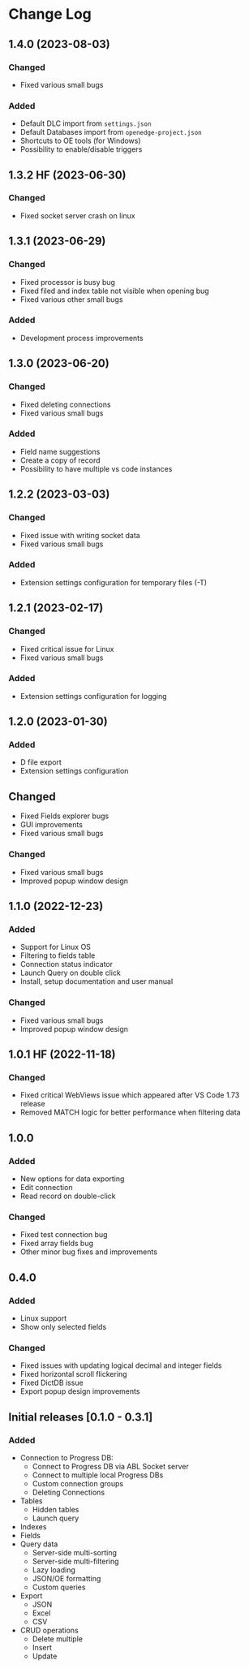 # Change Log

## 1.4.0 (2023-08-03)
### Changed
- Fixed various small bugs

### Added
- Default DLC import from ```settings.json```
- Default Databases import from ```openedge-project.json```
- Shortcuts to OE tools (for Windows)
- Possibility to enable/disable triggers

## 1.3.2 HF (2023-06-30)

### Changed
- Fixed socket server crash on linux

## 1.3.1 (2023-06-29)

### Changed
- Fixed processor is busy bug
- Fixed filed and index table not visible when opening bug
- Fixed various other small bugs

### Added
- Development process improvements

## 1.3.0 (2023-06-20)
### Changed
- Fixed deleting connections
- Fixed various small bugs

### Added
- Field name suggestions
- Create a copy of record
- Possibility to have multiple vs code instances


## 1.2.2 (2023-03-03)
### Changed
- Fixed issue with writing socket data
- Fixed various small bugs

### Added
- Extension settings configuration for temporary files (-T)

## 1.2.1 (2023-02-17)
### Changed
- Fixed critical issue for Linux
- Fixed various small bugs

### Added
- Extension settings configuration for logging

## 1.2.0 (2023-01-30)
### Added
- D file export
- Extension settings configuration

## Changed
- Fixed Fields explorer bugs
- GUI improvements
- Fixed various small bugs

### Changed
- Fixed various small bugs
- Improved popup window design

## 1.1.0 (2022-12-23)
### Added
- Support for Linux OS
- Filtering to fields table
- Connection status indicator
- Launch Query on double click
- Install, setup documentation and user manual

### Changed
- Fixed various small bugs
- Improved popup window design

## 1.0.1 HF (2022-11-18)
### Changed
- Fixed critical WebViews issue which appeared after VS Code 1.73 release
- Removed MATCH logic for better performance when filtering data

## 1.0.0
### Added
- New options for data exporting
- Edit connection
- Read record on double-click

### Changed
- Fixed test connection bug
- Fixed array fields bug
- Other minor bug fixes and improvements

## 0.4.0
### Added
- Linux support
- Show only selected fields

### Changed
- Fixed issues with updating logical decimal and integer fields
- Fixed horizontal scroll flickering
- Fixed DictDB issue
- Export popup design improvements

## Initial releases [0.1.0 - 0.3.1]

### Added
- Connection to Progress DB:
  - Connect to Progress DB via ABL Socket server
  - Connect to multiple local Progress DBs
  - Custom connection groups
  - Deleting Connections
- Tables
  - Hidden tables
  - Launch query
- Indexes
- Fields
- Query data
  - Server-side multi-sorting
  - Server-side multi-filtering
  - Lazy loading
  - JSON/OE formatting
  - Custom queries
- Export
  - JSON
  - Excel
  - CSV
- CRUD operations
  - Delete multiple
  - Insert
  - Update